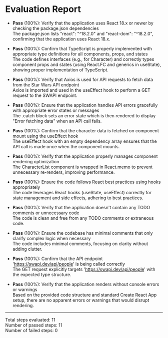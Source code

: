 # Evaluation Report

- **Pass** (100%): Verify that the application uses React 18.x or newer by checking the package.json dependencies  
  The package.json lists "react": "^18.2.0" and "react-dom": "^18.2.0", confirming that the application uses React 18.x.

- **Pass** (100%): Confirm that TypeScript is properly implemented with appropriate type definitions for all components, props, and states  
  The code defines interfaces (e.g., for Character) and correctly types component props and states (using React.FC and generics in useState), showing proper implementation of TypeScript.

- **Pass** (100%): Verify that Axios is used for API requests to fetch data from the Star Wars API endpoint  
  Axios is imported and used in the useEffect hook to perform a GET request to the SWAPI endpoint.

- **Pass** (100%): Ensure that the application handles API errors gracefully with appropriate error states or messages  
  The .catch block sets an error state which is then rendered to display "Error fetching data" when an API call fails.

- **Pass** (100%): Confirm that the character data is fetched on component mount using the useEffect hook  
  The useEffect hook with an empty dependency array ensures that the API call is made once when the component mounts.

- **Pass** (100%): Verify that the application properly manages component rendering optimization  
  The CharacterList component is wrapped in React.memo to prevent unnecessary re-renders, improving performance.

- **Pass** (100%): Ensure the code follows React best practices using hooks appropriately  
  The code leverages React hooks (useState, useEffect) correctly for state management and side effects, adhering to best practices.

- **Pass** (100%): Verify that the application doesn't contain any TODO comments or unnecessary code  
  The code is clean and free from any TODO comments or extraneous code.

- **Pass** (100%): Ensure the codebase has minimal comments that only clarify complex logic when necessary  
  The code includes minimal comments, focusing on clarity without adding clutter.

- **Pass** (100%): Confirm that the API endpoint 'https://swapi.dev/api/people' is being called correctly  
  The GET request explicitly targets 'https://swapi.dev/api/people' with the expected type structure.

- **Pass** (100%): Verify that the application renders without console errors or warnings  
  Based on the provided code structure and standard Create React App setup, there are no apparent errors or warnings that would disrupt rendering.

---

Total steps evaluated: 11  
Number of passed steps: 11  
Number of failed steps: 0